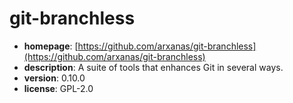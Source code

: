 # git-branchless

- **homepage**: [https://github.com/arxanas/git-branchless](https://github.com/arxanas/git-branchless)
- **description**: A suite of tools that enhances Git in several ways.
- **version**: 0.10.0
- **license**: GPL-2.0

